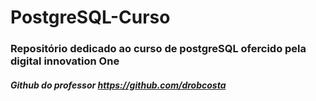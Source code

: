 # PostgreSQL-Curso

### Repositório dedicado ao curso de postgreSQL ofercido pela digital innovation One
##### Github do professor _https://github.com/drobcosta_ 

